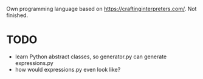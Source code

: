 Own programming language based on https://craftinginterpreters.com/. Not finished.

TODO
========================
- learn Python abstract classes, so generator.py can generate expressions.py
- how would expressions.py even look like?
